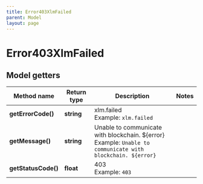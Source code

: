 ```yaml
---
title: Error403XlmFailed
parent: Model
layout: page
---
```


# Error403XlmFailed

## Model getters

Method name | Return type | Description | Notes
------------ | ------------- | ------------- | -------------
**getErrorCode()** | **string** | xlm.failed <br>Example: `xlm.failed` |
**getMessage()** | **string** | Unable to communicate with blockchain. ${error} <br>Example: `Unable to communicate with blockchain. ${error}` |
**getStatusCode()** | **float** | 403 <br>Example: `403` |

